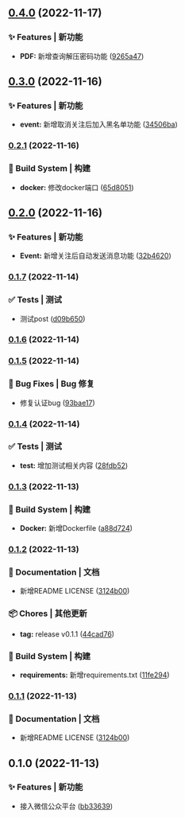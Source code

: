 

## [0.4.0](https://github.com/yszar/yfhkj/compare/0.3.0...0.4.0) (2022-11-17)


### ✨ Features | 新功能

* **PDF:** 新增查询解压密码功能 ([9265a47](https://github.com/yszar/obsidian-vuepress/commit/9265a476c7bd171604e2401a19a779c7c921a31c))

## [0.3.0](https://github.com/yszar/yfhkj/compare/0.2.1...0.3.0) (2022-11-16)


### ✨ Features | 新功能

* **event:** 新增取消关注后加入黑名单功能 ([34506ba](https://github.com/yszar/obsidian-vuepress/commit/34506ba49d5123f304d4d011d74e3e690ecd7757))

### [0.2.1](https://github.com/yszar/yfhkj/compare/0.2.0...0.2.1) (2022-11-16)


### 👷‍ Build System | 构建

* **docker:** 修改docker端口 ([65d8051](https://github.com/yszar/obsidian-vuepress/commit/65d8051b5ff57a2ec29c073736c84073cfd025ac))

## [0.2.0](https://github.com/yszar/yfhkj/compare/0.1.7...0.2.0) (2022-11-16)


### ✨ Features | 新功能

* **Event:** 新增关注后自动发送消息功能 ([32b4620](https://github.com/yszar/obsidian-vuepress/commit/32b4620e08d99a483822bd9222016ef8db7b00b9))

### [0.1.7](https://github.com/yszar/yfhkj/compare/0.1.6...0.1.7) (2022-11-14)


### ✅ Tests | 测试

* 测试post ([d09b650](https://github.com/yszar/obsidian-vuepress/commit/d09b650e53cadba0b868b4ac1118c97ae25f89fd))

### [0.1.6](https://github.com/yszar/yfhkj/compare/0.1.5...0.1.6) (2022-11-14)

### [0.1.5](https://github.com/yszar/yfhkj/compare/0.1.4...0.1.5) (2022-11-14)


### 🐛 Bug Fixes | Bug 修复

* 修复认证bug ([93bae17](https://github.com/yszar/obsidian-vuepress/commit/93bae177e2a72a74dd332652fb75b84441730866))

### [0.1.4](https://github.com/yszar/yfhkj/compare/0.1.3...0.1.4) (2022-11-14)


### ✅ Tests | 测试

* **test:** 增加测试相关内容 ([28fdb52](https://github.com/yszar/obsidian-vuepress/commit/28fdb52802a5f6383e4e407de83a58dcde9496d8))

### [0.1.3](https://github.com/yszar/yfhkj/compare/0.1.2...0.1.3) (2022-11-13)


### 👷‍ Build System | 构建

* **Docker:** 新增Dockerfile ([a88d724](https://github.com/yszar/obsidian-vuepress/commit/a88d724a5a569936440fc2a852d1c97e3eaab294))

### [0.1.2](https://github.com/yszar/yfhkj/compare/0.1.0...0.1.2) (2022-11-13)


### 📝 Documentation | 文档

* 新增README LICENSE ([3124b00](https://github.com/yszar/obsidian-vuepress/commit/3124b00d3e031f322c5e5e65ba7661c45ac35954))


### 📦 Chores | 其他更新

* **tag:** release v0.1.1 ([44cad76](https://github.com/yszar/obsidian-vuepress/commit/44cad7621c0d284d03827d2f3b546c2be0ed853c))


### 👷‍ Build System | 构建

* **requirements:** 新增requirements.txt ([11fe294](https://github.com/yszar/obsidian-vuepress/commit/11fe29492c2bdfb21cc34949b9d5d02a9681dd45))

### [0.1.1](https://github.com/yszar/yfhkj/compare/0.1.0...0.1.1) (2022-11-13)


### 📝 Documentation | 文档

* 新增README LICENSE ([3124b00](https://github.com/yszar/obsidian-vuepress/commit/3124b00d3e031f322c5e5e65ba7661c45ac35954))

## 0.1.0 (2022-11-13)


### ✨ Features | 新功能

* 接入微信公众平台 ([bb33639](https://github.com/yszar/obsidian-vuepress/commit/bb33639112b38f6569925d57b8f0f970e1c673ac))